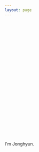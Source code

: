 ```yaml
---
layout: page
---
```


<script src="https://ajax.googleapis.com/ajax/libs/jquery/3.4.1/jquery.min.js"></script>
<script src='https://d3js.org/d3.v5.min.js'></script>

<div id='blank' style='height:10px;'></div>

<div id='container'>
<svg style='width:347px;height:350px;border:1px'>
	<g></g>
</svg>
</div>

<script>
var svg = d3.select('#container').select('svg');

var points = [
	[116, 209],
	[118, 180],
	[122, 156],
	[127, 147],
	[130, 144],
	[135, 141],
	[139, 152],
	[150, 149],
	[162, 151],
	[166, 151],
	[180, 149],
	[185, 150],
	[181, 144],
	[165, 142],
	[157, 140],
	[150, 144],
	[151, 132],
	[153, 130],
	[160, 129],
	[174, 129],
	[180, 128],
	[186, 127],
	[199, 126],
	[215, 137],
	[231, 142],
	[239, 145],
	[232, 138],
	[236, 135],
	[244, 139],
	[247, 136],
	[251, 138],
	[244, 141],
	[239, 145],
	[252, 150],
	[265, 151],
	[265, 150],
	[272, 156],
	[275, 156],
	[279, 158],
	[282, 155],
	[291, 160],
	[299, 160],
	[310, 180],
	[311, 190],
	[311, 211],
	[307, 234],
	[306, 235],
	[305, 256],
	[304, 264],
	[300, 276],
	[298, 279],
	[281, 299],
	[258, 314],
	[247, 325],
	[248, 326],
	[268, 330],
	[278, 328],
	[282, 332],
	[273, 350],
	[275, 347],
	[283, 336],
	[290, 310],
	[294, 297],
	[304, 282],
	[311, 249],
	[313, 236],
	[321, 235],
	[324, 229],
	[327, 221],
	[339, 189],
	[340, 182],
	[340, 165],
	[343, 152],
	[344, 137],
	[347, 116],
	[344, 102],
	[336, 77],
	[310, 40],
	[290, 23],
	[264, 11],
	[246, 4],
	[229, 3],
	[208, 0],
	[198, 0],
	[190, 6],
	[182, 5],
	[167, 8],
	[159, 12],
	[148, 18],
	[133, 30],
	[120, 42],
	[109, 52],
	[106, 60],
	[106, 65],
	[90, 97],
	[89, 103],
	[88, 111],
	[90, 129],
	[92, 149],
	[92, 155],
	[95, 161],
	[97, 166],
	[104, 177],
	[106, 180],
	[110, 193],
	[115, 206],
	[116, 209],

	[-1, -1],

	[138, 135],
	[142, 138],
	[141, 143],
	[138, 135],
	
	[-1, -1],

	[328, 209],
	[333, 191],
	
	[-1, -1],

	[319, 219],
	[325, 220],
	[323, 226],
	[319, 219],
	
	[-1, -1],

	[172, 172],
	[180, 174],
	[185, 178],
	[189, 185],
	[179, 190],
	[181, 187],
	[178, 183],
	[170, 184],
	[167, 181],
	[164, 175],
	[159, 177],
	[160, 181],
	[155, 182],
	[147, 180],
	[149, 178],
	[172, 172],
	
	[-1, -1],

	[181, 176],
	[184, 180],
	[178, 183],
	[181, 176],
	
	[-1, -1],

	[249, 174],
	[255, 172],
	[274, 174],
	[284, 176],
	[288, 180],
	[286, 184],
	[278, 188],
	[273, 184],
	[265, 185],
	[254, 184],
	[249, 177],
	[246, 180],
	[247, 184],
	[243, 186],
	[242, 184],
	[249, 174],
	
	[-1, -1],

	[266, 175],
	[265, 182],
	[269, 177],
	[266, 175],

	[-1, -1],

	[200, 236],
	[205, 239],
	[197, 241],
	[200, 236],
	
	[-1, -1],

	[219, 243],
	[228, 235],
	[233, 236],
	[236, 238],
	[243, 234],
	[230, 240],
	[226, 243],
	[219, 243],
	
	[-1, -1],

	[182, 267],
	[192, 266],
	[210, 267],
	[223, 266],
	[232, 265],
	[239, 266],
	[252, 265],
	[255, 268],
	[248, 274],
	[227, 283],
	[234, 276],
	[227, 272],
	[217, 272],
	[187, 271],
	[177, 270],
	[182, 267],
];

var scale = 1.0;

var len = points.length;

var minx = points[0][0];
var miny = points[0][1];
var maxx = points[0][0];
var maxy = points[0][1];

for (var i = 0; i < len; i++) {
	if (minx > points[i][0] && points[i][0] >= 0) minx = points[i][0];
	if (maxx < points[i][0]) maxx = points[i][0];
	if (miny > points[i][1] && points[i][1] >= 0) miny = points[i][1];
	if (maxy < points[i][1]) maxy = points[i][1];
}

console.log('min', [minx, miny]);
console.log('max', [maxx, maxy]);

var i = 0;	
move();

function move() {
	if (i >= len-1) {
		console.log('end of drawing');
		return;
	}

	if (points[i][0] < 0 || points[(i+1)%len][0] < 0) {
		i++;
		move();
		return;
	}
	
	var shift_x = -minx;
	var shift_y = -miny;
	var cur_point_x = points[i][0] + shift_x;
	var cur_point_y = points[i][1] + shift_y;
	var next_point_x = points[(i+1)%len][0] + shift_x;
	var next_point_y = points[(i+1)%len][1] + shift_y;
		
	var line = svg.append('line')
		.attr('class', function(d) {
			return 'solid';
		})
		.attr('stroke', 'black')
		.attr('x1', cur_point_x * scale)
		.attr('y1', cur_point_y * scale)
		.attr('x2', cur_point_x * scale)
		.attr('y2', cur_point_y * scale);

	
	line.attr('x1', cur_point_x * scale)
		.attr('y1', cur_point_y * scale)
		.transition()
		.duration(10)
		.attr('x2', next_point_x * scale)
		.attr('y2', next_point_y * scale)
		.transition()
		.duration(10)
		.on('start', move);

	i++;
}

</script>

I'm Jonghyun.